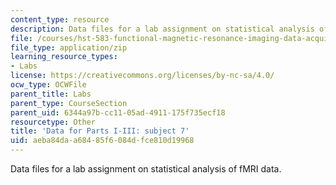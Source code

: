 ```yaml
---
content_type: resource
description: Data files for a lab assignment on statistical analysis of fMRI data.
file: /courses/hst-583-functional-magnetic-resonance-imaging-data-acquisition-and-analysis-fall-2008/aeba84daa68485f6084dfce810d19968_subject7session78913.zip
file_type: application/zip
learning_resource_types:
- Labs
license: https://creativecommons.org/licenses/by-nc-sa/4.0/
ocw_type: OCWFile
parent_title: Labs
parent_type: CourseSection
parent_uid: 6344a97b-cc11-05ad-4911-175f735ecf18
resourcetype: Other
title: 'Data for Parts I-III: subject 7'
uid: aeba84da-a684-85f6-084d-fce810d19968
---
```

Data files for a lab assignment on statistical analysis of fMRI data.